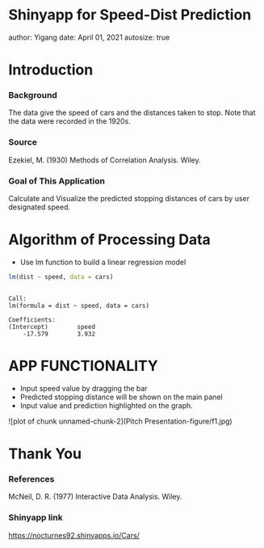 Shinyapp for Speed-Dist Prediction
========================================================
author: Yigang
date: April 01, 2021
autosize: true

Introduction
========================================================
### Background
The data give the speed of cars and the distances taken to stop. Note that the data were recorded in the 1920s.

### Source
Ezekiel, M. (1930) Methods of Correlation Analysis. Wiley.

### Goal of This Application
Calculate and Visualize the predicted stopping distances of cars by user designated speed.

Algorithm of Processing Data
========================================================

- Use lm function to build a linear regression model


```r
lm(dist ~ speed, data = cars)
```

```

Call:
lm(formula = dist ~ speed, data = cars)

Coefficients:
(Intercept)        speed  
    -17.579        3.932  
```

APP FUNCTIONALITY
========================================================
- Input speed value by dragging the bar
- Predicted stopping distance will be shown on the main panel
- Input value and prediction highlighted on the graph.

![plot of chunk unnamed-chunk-2](Pitch Presentation-figure/f1.jpg)

Thank You
========================================================

### References
McNeil, D. R. (1977) Interactive Data Analysis. Wiley.

### Shinyapp link
https://nocturnes92.shinyapps.io/Cars/



